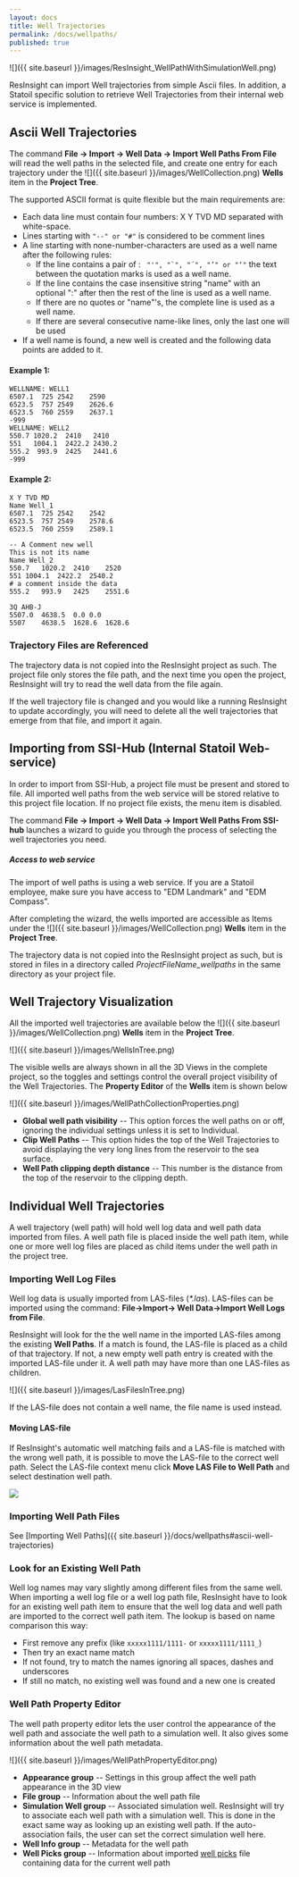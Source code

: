 ```yaml
---
layout: docs
title: Well Trajectories
permalink: /docs/wellpaths/
published: true
---
```

![]({{ site.baseurl }}/images/ResInsight_WellPathWithSimulationWell.png)

ResInsight can import Well trajectories from simple Ascii files. 
In addition, a Statoil specific solution to retrieve Well Trajectories from their internal web service is implemented.

## Ascii Well Trajectories

The command **File -> Import -> Well Data -> Import Well Paths From File** will read the well paths in the selected file, and create one entry for each trajectory under the  ![]({{ site.baseurl }}/images/WellCollection.png) **Wells** item in the **Project Tree**. 

The supported ASCII format is quite flexible but the main requirements are: 

- Each data line must contain four numbers: X Y TVD MD separated with white-space.
- Lines starting with `"--" or "#"` is considered to be comment lines
- A line starting with none-number-characters are used as a well name after the following rules:
  - If the line contains a pair of : ```  "'", "`", "´", "’" or "‘" ``` the text between the quotation marks is used as a well name.
  - If the line contains the case insensitive string "name" with an optional ":" after then the rest of the line is used as a well name. 
  - If there are no quotes or "name"'s, the complete line is used as a well name.
  - If there are several consecutive name-like lines, only the last one will be used 
- If a well name is found, a new well is created and the following data points are added to it.

#### Example 1:
    WELLNAME: WELL1
    6507.1	725	2542	2590
    6523.5	757	2549	2626.6
    6523.5	760	2559	2637.1
    -999
    WELLNAME: WELL2
    550.7 1020.2  2410   2410
    551   1004.1  2422.2 2430.2
    555.2  993.9  2425   2441.6
    -999

#### Example 2:
    X Y TVD MD
    Name Well_1
    6507.1	725	2542	2542
    6523.5	757	2549	2578.6
    6523.5	760	2559	2589.1
    
    -- A Comment new well
    This is not its name
    Name Well_2
    550.7	1020.2	2410	2520
    551	1004.1	2422.2	2540.2
    # a comment inside the data 
    555.2	993.9	2425	2551.6
    
    3Q AHB-J
    5507.0	4638.5	0.0	0.0
    5507	4638.5	1628.6	1628.6

    
### Trajectory Files are Referenced
The trajectory data is not copied into the ResInsight project as such. The project file only stores the file path, and the next time you open the project, ResInsight will try to read the well data from the file again.  

<div class="note info">
If the well trajectory file is changed and you would like a running ResInsight to update accordingly, you will need to delete all the well trajectories that emerge from that file, and import it again.
</div>

## Importing from SSI-Hub (Internal Statoil Web-service)

In order to import from SSI-Hub, a project file must be present and stored to file. All imported well paths from the web service will be stored relative to this project file location. If no project file exists, the menu item is disabled.

The command **File -> Import -> Well Data -> Import Well Paths From SSI-hub** launches a wizard to guide you through the process of selecting the well trajectories you need.

<div class="note info">
<h5>Access to web service</h5>
The import of well paths is using a web service. If you are a Statoil employee, make sure you have access to "EDM Landmark" and "EDM Compass".
</div>


After completing the wizard, the wells imported are accessible as Items under the  ![]({{ site.baseurl }}/images/WellCollection.png) **Wells** item in the **Project Tree**.

The trajectory data is not copied into the  ResInsight project as such, but is stored in files in a directory called *ProjectFileName_wellpaths* in the same directory as your project file.   

## Well Trajectory Visualization

All the imported well trajectories are available below the ![]({{ site.baseurl }}/images/WellCollection.png) **Wells** item in the **Project Tree**. 

![]({{ site.baseurl }}/images/WellsInTree.png)

The visible wells are always shown in all the 3D Views in the complete project, so the toggles and settings control the overall project visibility of the Well Trajectories. The **Property Editor** of the **Wells** item is shown below 

![]({{ site.baseurl }}/images/WellPathCollectionProperties.png)

- **Global well path visibility** -- This option forces the well paths on or off, ignoring the individual settings unless it is set to Individual.
- **Clip Well Paths** -- This option hides the top of the Well Trajectories to avoid displaying the very long lines from the reservoir to the sea surface.
- **Well Path clipping depth distance** -- This number is the distance from the top of the reservoir to the clipping depth.

## Individual Well Trajectories
A well trajectory (well path) will hold well log data and well path data imported from files. A well path file is placed inside the well path item, while one or more well log files are placed as child items under the well path in the project tree.

### Importing Well Log Files
Well log data is usually imported from LAS-files (_\*.las_). LAS-files can be imported using the command: **File->Import-> Well Data->Import Well Logs from File**.

ResInsight will look for the the well name in the imported LAS-files among the existing **Well Paths**.
If a match is found, the LAS-file is placed as a child of that trajectory. If not, a new empty well path entry is created with the imported LAS-file under it. A well path may have more than one LAS-files as children.

![]({{ site.baseurl }}/images/LasFilesInTree.png)

If the LAS-file does not contain a well name, the file name is used instead. 

#### Moving LAS-file
If ResInsight's automatic well matching fails and a LAS-file is matched with the wrong well path, it is possible to move the LAS-file to the correct well path. Select the LAS-file context menu click **Move LAS File to Well Path** and select destination well path.

![]({{site.baseurl}}/images/MoveLasFileMenu.png)

### Importing Well Path Files
See [Importing Well Paths]({{ site.baseurl }}/docs/wellpaths#ascii-well-trajectories)

### Look for an Existing Well Path
Well log names may vary slightly among different files from the same well. When importing a well log file or a well log path file, ResInsight have to look for an existing well path item to ensure that the well log data and well path are imported to the correct well path item. The lookup is based on name comparison this way:
- First remove any prefix (like `xxxxx1111/1111-` or `xxxxx1111/1111_`)
- Then try an exact name match
- If not found, try to match the names ignoring all spaces, dashes and underscores
- If still no match, no existing well was found and a new one is created

### Well Path Property Editor
The well path property editor lets the user control the appearance of the well path and associate the well path to a simulation well. It also gives some information about the well path metadata.

![]({{ site.baseurl }}/images/WellPathPropertyEditor.png)

- **Appearance group** -- Settings in this group affect the well path appearance in the 3D view
- **File group** -- Information about the well path file
- **Simulation Well group** -- Associated simulation well. ResInsight will try to associate each well path with a simulation well. This is done in the exact same way as looking up an existing well path. If the auto-association fails, the user can set the correct simulation well here.
- **Well Info group** -- Metadata for the well path
- **Well Picks group** -- Information about imported [well picks]({{site.baseurl}}/docs/formations#well-picks) file containing data for the current well path

